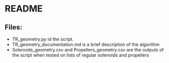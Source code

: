 # README

## Files:

- TR_geometry.py id the script.
- TR_geometry_documentation.md is a brief description of the algorithm
- Solenoids_geometry.csv and Propellers_geometry.csv are the outputs of the script when tested on lists of regular solenoids and propellers
